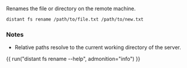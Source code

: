 Renames the file or directory on the remote machine.

```sh
distant fs rename /path/to/file.txt /path/to/new.txt
```

### Notes

* Relative paths resolve to the current working directory of the server.

{{ run("distant fs rename --help", admonition="info") }}
